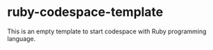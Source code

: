 # ruby-codespace-template
This is an empty template to start codespace with Ruby programming language.
